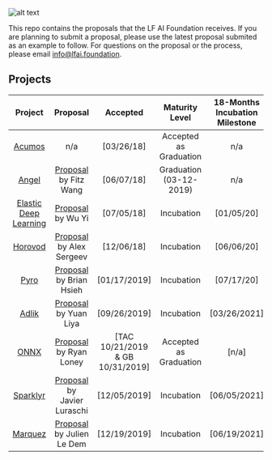 ![alt text](https://github.com/lfai/artwork/blob/master/lfai/horizontal/color/lfai-color.png)

This repo contains the proposals that the LF AI Foundation receives. If you are planning to submit a proposal, please use the latest proposal submited as an example to follow. For questions on the proposal or the process, please email info@lfai.foundation. 

## Projects

**Project**|**Proposal**|**Accepted**|**Maturity Level**|**18-Months Incubation Milestone**|**6-Months Check-in (Graduate)**
:-----:|:-----:|:-----:|:-----:|:-----:|:-----:
[Acumos](https://acumos.org)|n/a|[03/26/18]| Accepted as Graduation | n/a | May 2020
[Angel](https://github.com/Angel-ML/angel/)|[Proposal](https://github.com/LFDLFoundation/proposing-projects/blob/master/proposals/angel.adoc) by Fitz Wang|[06/07/18]|Graduation (03-12-2019) | n/a | May 2020
[Elastic Deep Learning](https://github.com/PaddlePaddle/edl)|[Proposal](https://github.com/LFDLFoundation/proposing-projects/blob/master/proposals/edl.adoc) by Wu Yi|[07/05/18]|Incubation|[01/05/20] | n/a
[Horovod](https://github.com/uber/horovod/)|[Proposal](https://github.com/LFDLFoundation/proposing-projects/blob/master/proposals/horovod.adoc) by Alex Sergeev|[12/06/18]|Incubation|[06/06/20] | n/a
[Pyro](https://github.com/uber/pyro)|[Proposal](https://github.com/LFDLFoundation/proposing-projects/blob/master/proposals/pyro.adoc) by Brian Hsieh|[01/17/2019]|Incubation|[07/17/20] | n/a
[Adlik](https://github.com/Adlik)|[Proposal](https://github.com/LFDLFoundation/proposing-projects/blob/master/proposals/adlik.adoc) by Yuan Liya |[09/26/2019]|Incubation|[03/26/2021] | n/a
[ONNX](https://github.com/onnx)|[Proposal](https://github.com/lfai/proposing-projects/blob/master/proposals/onnx.adoc) by Ryan Loney |[TAC 10/21/2019 & GB 10/31/2019]|Accepted as Graduation|[n/a] | May 2020 
[Sparklyr](https://github.com/rstudio/sparklyr)|[Proposal](https://github.com/lfai/proposing-projects/blob/master/proposals/sparklyr.adoc) by Javier Luraschi |[12/05/2019]| Incubation | [06/05/2021] | n/a
[Marquez](https://github.com/MarquezProject/marquez)|[Proposal](https://github.com/lfai/proposing-projects/blob/master/proposals/Marquez.adoc) by Julien Le Dem |[12/19/2019]| Incubation | [06/19/2021] | n/a

